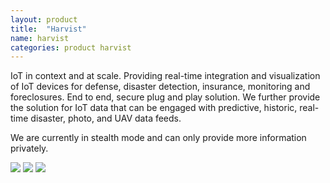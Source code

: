 ```yaml
---
layout: product
title:  "Harvist"
name: harvist
categories: product harvist
---
```


IoT in context and at scale.  Providing real-time integration and visualization of IoT devices for defense, disaster detection, insurance, monitoring and foreclosures.  End to end, secure plug and play solution.  We further provide the solution for IoT data that can be engaged with predictive, historic, real-time disaster, photo, and UAV data feeds.

We are currently in stealth mode and can only provide more information privately.

<div class='image-container'>
	<img class='product-type imgs first-img' src='{{ '/assets/harvist1.png' | absolute_url }}' />
	<img class='product-type imgs second-img' src='{{ '/assets/harvist2.png' | absolute_url }}' />
	<img class='product-type imgs third-img' src='{{ '/assets/harvist3.png' | absolute_url }}' />
</div>
